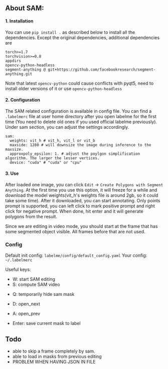 
## About SAM:
#### 1. Installation
You can use `pip install .` as described below to install all the dependencies. Except the original dependencies, additional dependencies are
```
torch>=1.7
torchvision>=0.8
appdirs
opencv-python-headless
segment-anything @ git+https://github.com/facebookresearch/segment-anything.git
```
Note that latest `opencv-python` could cause conflicts with pyqt5, need to install older versions of it or use `opencv-python-headless`
#### 2. Configuration
The SAM related configuration is available in config file. You can find a `.labelmerc` file at user home directory after you open labelme for the first time (You need to delete old ones if you used official labelme previously).
Under sam section, you can adjust the settings accordingly.
```
sam:
  weights: vit_h # vit_h, vit_l or vit_b
  maxside: 1280 # will downsize the image during inference to the maxsize.
  approxpoly_epsilon: 1. # adjust the poylgon simplification algorithm. The larger the lesser vertices.
  device: "cuda" # "cuda" or "cpu"
```
#### 3. Use
After loaded one image, you can click `Edit` -> `Create Polygons with Segment Anything`. At the first time you use this option, it will freeze for a while and download the model weights(vit_h's weights file is around 2gb, so it could take some time).
After it downloaded, you can start annotating. Only points prompt is supported, you can left click to mark positive prompt and right click for negative prompt. When done, hit enter and it will generate polygons from the result.

Since we are editing in video mode, you should start at the frame that has some segmented object visible. All frames before that are not used.
### Config
Default init config: `labelme/config/default_config.yaml`
Your config: `~/.labelmerc`

Useful keys:
-  W: start SAM editing
-  S: compute SAM video

[//]: # (-  C: continue frame)
-  Q: temporarily hide sam mask

- D: open_next
- A: open_prev
- Enter: save current mask to label

## Todo
- able to skip a frame completely by sam.
- able to load in masks from previous editing
- PROBLEM WHEN HAVING JSON IN FILE 